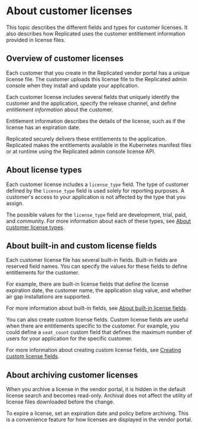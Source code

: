 # About customer licenses

This topic describes the different fields and types for customer licenses. It also
describes how Replicated uses the customer entitlement information provided in
license files.

## Overview of customer licenses

Each customer that you create in the Replicated vendor portal has a unique license
file. The customer uploads this license file to the Replicated admin console when
they install and update your application.

Each customer license includes several fields that uniquely identify the customer
and the application, specify the release channel, and define _entitlement information_
about the customer.

Entitlement information describes the details of the license, such as if the license
has an expiration date.

Replicated securely delivers these entitlements to the application. Replicated makes
the entitlements available in the Kubernetes manifest files or at runtime using the
Replicated admin console license API.

## About license types

Each customer license includes a `license_type` field. The type of customer defined
by the `license_type` field is used solely for reporting purposes. A customer's
access to your application is not affected by the type that you assign.

The possible values for the `license_type` field are development, trial, paid, and
community. For more information about each of these types, see [About customer license types](licenses-about-types).

## About built-in and custom license fields

Each customer license file has several built-in fields. Built-in fields are reserved
field names. You can specify the values for these fields to define entitlements
for the customer.

For example, there are built-in license fields that define the license expiration
date, the customer name, the application slug value, and whether air gap installations
are supported.

For more information about built-in fields, see [About built-in license fields](licenses-using-builtin-fields).

You can also create custom license fields. Custom license fields are useful when
there are entitlements specific to the customer. For example, you could define a
`seat_count` custom field that defines the maximum number of users for your application
for the specific customer.

For more information about creating custom license fields, see [Creating custom license fields](licenses-adding-custom).

## About archiving customer licenses

When you archive a license in the vendor portal, it is hidden in the default license
search and becomes read-only. Archival does not affect the utility of license files
downloaded before the change.

To expire a license, set an expiration date and policy before archiving.
This is a convenience feature for how licenses are displayed in the vendor portal.
